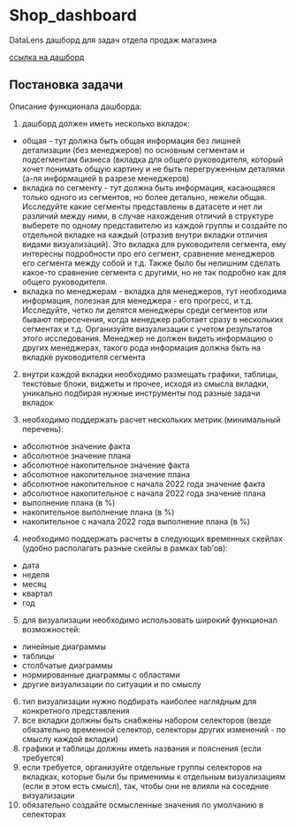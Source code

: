 # Shop_dashboard
DataLens дашборд для задач отдела продаж магазина 

[ссылка на дашборд](https://datalens.yandex/9qlug5xqawf8w)

## Постановка задачи 
Описание функционала дашборда:

1. дашборд должен иметь несколько вкладок:
- общая - тут должна быть общая информация без лишней детализации (без менеджеров) по основным сегментам и подсегментам бизнеса (вкладка для общего руководителя, который хочет понимать общую картину и не быть перегруженным деталями (а-ля информацией в разрезе менеджеров)
- вкладка по сегменту - тут должна быть информация, касающаяся только одного из сегментов, но более детально, нежели общая. Исследуйте какие сегменты представлены в датасете и нет ли различий между ними, в случае нахождения отличий в структуре выберете по одному представителю из каждой группы и создайте по отдельной вкладке на каждый (отразив внутри вкладки отличия видами визуализаций). Это вкладка для руководителя сегмента, ему интересны подробности про его сегмент, сравнение менеджеров его сегмента между собой и т.д. Также было бы нелишним сделать какое-то сравнение сегмента с другими, но не так подробно как для общего руководителя.
- вкладка по менеджерам - вкладка для менеджеров, тут необходима информация, полезная для менеджера - его прогресс, и т.д. Исследуйте, четко ли делятся менеджеры среди сегментов или бывают пересечения, когда менеджер работает сразу в нескольких сегментах и т.д. Организуйте визуализации с учетом результатов этого исследования. Менеджер не должен видеть информацию о других менеджерах, такого рода информация должна быть на вкладке руководителя сегмента

2. внутри каждой вкладки необходимо размещать графики, таблицы, текстовые блоки, виджеты и прочее, исходя из смысла вкладки, уникально подбирая нужные инструменты под разные задачи вкладок 

3. необходимо поддержать расчет нескольких метрик (минимальный перечень):
- абсолютное значение факта
- абсолютное значение плана
- абсолютное накопительное значение факта
- абсолютное накопительное значение плана
- абсолютное накопительное с начала 2022 года значение факта
- абсолютное накопительное с начала 2022 года значение плана
- выполнение плана (в %)
- накопительное выполнение плана (в %)
- накопительное с начала 2022 года выполнение плана (в %)

4. необходимо поддержать расчеты в следующих временных скейлах (удобно располагать разные скейлы в рамках tab’ов):
- дата
- неделя
- месяц
- квартал
- год
  
5. для визуализации необходимо использовать широкий функционал возможностей:
- линейные диаграммы
- таблицы
- столбчатые диаграммы
- нормированные диаграммы с областями
- другие визуализации по ситуации и по смыслу
 
6. тип визуализации нужно подбирать наиболее наглядным для конкретного представления
7. все вкладки должны быть снабжены набором селекторов (везде обязательно временной селектор, селекторы других изменений - по смыслу каждой вкладки)
8. графики и таблицы должны иметь названия и пояснения (если требуется)
9. если требуется, организуйте отдельные группы селекторов на вкладках, которые были бы применимы к отдельным визуализациям (если в этом есть смысл), так, чтобы они не влияли на соседние визуализации
10. обязательно создайте осмысленные значения по умолчанию в селекторах
